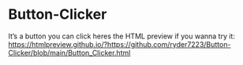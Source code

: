 # Button-Clicker
It’s a button you can click
heres the HTML preview if you wanna try it:
https://htmlpreview.github.io/?https://github.com/ryder7223/Button-Clicker/blob/main/Button_Clicker.html
